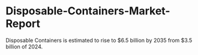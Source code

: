 # Disposable-Containers-Market-Report
Disposable Containers is estimated to rise to $6.5 billion by 2035 from $3.5 billion of 2024.
